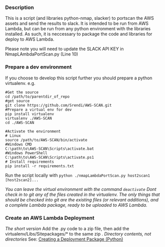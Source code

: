 ### Description
This is a script (and libraries python-nmap, slacker) to portscan the AWS assets and send the results to slack.
It is intended to be run from AWS Lambda, but can be run from any python environment with the libraries installed.
As such, it is neccessary to package the code and libraries for deploy to AWS Lambda. 

Please note you will need to update the SLACK API KEY in NmapLAmbdaPortScan.py (Line 10)
### Prepare a dev environment
If you choose to develop this script further you should prepare a python virtualenv. e.g. 
```
#Get the source
cd /path/to/parentdir_of_repo
#get source
git clone https://github.com/Srendi/AWS-SCAN.git
#Prepare a virtual env for dev
pip install virtualenv
virtualenv ./AWS-SCAN
cd ./AWS-SCAN

#Activate the environment
# Linux
source /path/to/AWS-SCAN/bin/activate
#Windows CMD
C:\path\to\AWS-SCAN\Scripts\activate.bat
#Windows PowerShell
C:\path\to\AWS-SCAN\Scripts\activate.ps1
# Install requirements
pip install -r requirements.txt
```
Run the script locally with `python ./nmapLambdaPortScan.py host2scan1 [host2scan2]...`

*You can leave the virtual environment with the command `deactivate`
Dont check in to git any of the files created in the virtualenv. The only things that should be checked into git are the existing files (or relevant additions), and a complete Lambda package, ready to be uploaded to AWS Lambda.*

### Create an AWS Lambda Deployment
*The short version* Add the .py code to a zip file, then add the virtualenv/Libs/Sitepackages/* to the same zip . *Directory contents, not directories*
See: [Creating a Deployment Package (Python)](http://docs.aws.amazon.com/lambda/latest/dg/lambda-python-how-to-create-deployment-package.html)
